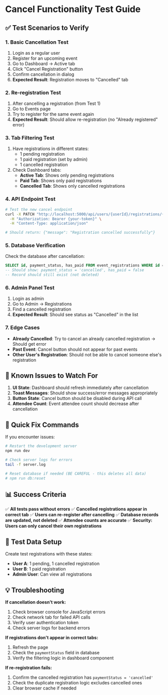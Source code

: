 # Cancel Functionality Test Guide

## ✅ Test Scenarios to Verify

### 1. **Basic Cancellation Test**
1. Login as a regular user
2. Register for an upcoming event
3. Go to Dashboard → Active tab
4. Click "Cancel Registration" button
5. Confirm cancellation in dialog
6. **Expected Result**: Registration moves to "Cancelled" tab

### 2. **Re-registration Test**
1. After cancelling a registration (from Test 1)
2. Go to Events page
3. Try to register for the same event again
4. **Expected Result**: Should allow re-registration (no "Already registered" error)

### 3. **Tab Filtering Test**
1. Have registrations in different states:
   - 1 pending registration
   - 1 paid registration (set by admin)
   - 1 cancelled registration
2. Check Dashboard tabs:
   - **Active Tab**: Shows only pending registrations
   - **Paid Tab**: Shows only paid registrations
   - **Cancelled Tab**: Shows only cancelled registrations

### 4. **API Endpoint Test**
```bash
# Test the new cancel endpoint
curl -X PATCH "http://localhost:5000/api/users/{userId}/registrations/{registrationId}/cancel" \
  -H "Authorization: Bearer {your-token}" \
  -H "Content-Type: application/json"

# Should return: {"message": "Registration cancelled successfully"}
```

### 5. **Database Verification**
Check the database after cancellation:
```sql
SELECT id, payment_status, has_paid FROM event_registrations WHERE id = 'registration-id';
-- Should show: payment_status = 'cancelled', has_paid = false
-- Record should still exist (not deleted)
```

### 6. **Admin Panel Test**
1. Login as admin
2. Go to Admin → Registrations
3. Find a cancelled registration
4. **Expected Result**: Should see status as "Cancelled" in the list

### 7. **Edge Cases**
- **Already Cancelled**: Try to cancel an already cancelled registration → Should get error
- **Past Event**: Cancel button should not appear for past events
- **Other User's Registration**: Should not be able to cancel someone else's registration

## 🚨 Known Issues to Watch For

1. **UI State**: Dashboard should refresh immediately after cancellation
2. **Toast Messages**: Should show success/error messages appropriately
3. **Button State**: Cancel button should be disabled during API call
4. **Attendee Count**: Event attendee count should decrease after cancellation

## 🔧 Quick Fix Commands

If you encounter issues:

```bash
# Restart the development server
npm run dev

# Check server logs for errors
tail -f server.log

# Reset database if needed (BE CAREFUL - this deletes all data)
# npm run db:reset
```

## 📊 Success Criteria

✅ **All tests pass without errors**
✅ **Cancelled registrations appear in correct tab**
✅ **Users can re-register after cancelling**
✅ **Database records are updated, not deleted**
✅ **Attendee counts are accurate**
✅ **Security: Users can only cancel their own registrations**

## 🎯 Test Data Setup

Create test registrations with these states:
- **User A**: 1 pending, 1 cancelled registration
- **User B**: 1 paid registration
- **Admin User**: Can view all registrations

## 💡 Troubleshooting

**If cancellation doesn't work:**
1. Check browser console for JavaScript errors
2. Check network tab for failed API calls
3. Verify user authentication token
4. Check server logs for backend errors

**If registrations don't appear in correct tabs:**
1. Refresh the page
2. Check the `paymentStatus` field in database
3. Verify the filtering logic in dashboard component

**If re-registration fails:**
1. Confirm the cancelled registration has `paymentStatus = 'cancelled'`
2. Check the duplicate registration logic excludes cancelled ones
3. Clear browser cache if needed